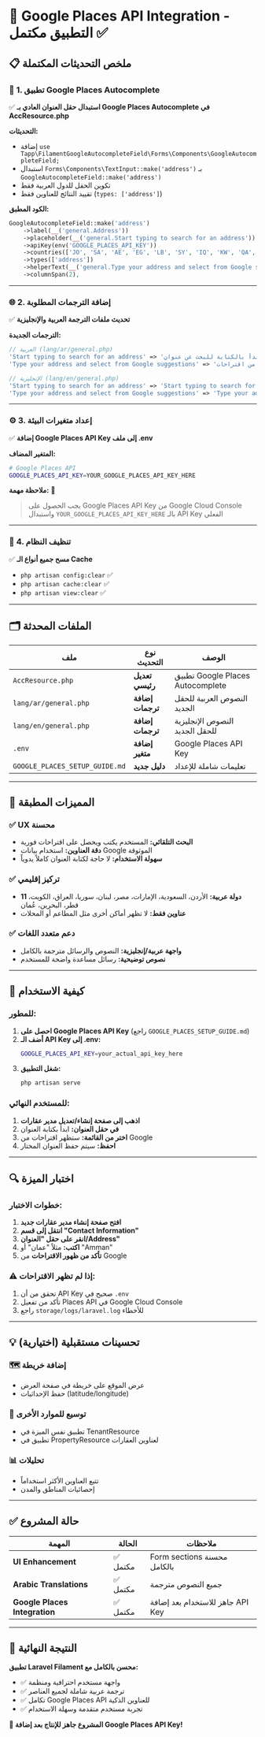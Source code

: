 # 🎉 **Google Places API Integration - التطبيق مكتمل ✅**

## 📋 **ملخص التحديثات المكتملة**

### 🚀 **1. تطبيق Google Places Autocomplete**
✅ **استبدال حقل العنوان العادي بـ Google Places Autocomplete في AccResource.php**

**التحديثات:**
- إضافة `use Tapp\FilamentGoogleAutocompleteField\Forms\Components\GoogleAutocompleteField;`
- استبدال `Forms\Components\TextInput::make('address')` بـ `GoogleAutocompleteField::make('address')`
- تكوين الحقل للدول العربية فقط
- تقييد النتائج للعناوين فقط (`types: ['address']`)

**الكود المطبق:**
```php
GoogleAutocompleteField::make('address')
    ->label(__('general.Address'))
    ->placeholder(__('general.Start typing to search for an address'))
    ->apiKey(env('GOOGLE_PLACES_API_KEY'))
    ->countries(['JO', 'SA', 'AE', 'EG', 'LB', 'SY', 'IQ', 'KW', 'QA', 'BH', 'OM'])
    ->types(['address'])
    ->helperText(__('general.Type your address and select from Google suggestions'))
    ->columnSpan(2),
```

---

### 🌐 **2. إضافة الترجمات المطلوبة**

✅ **تحديث ملفات الترجمة العربية والإنجليزية**

**الترجمات الجديدة:**
```php
// العربية (lang/ar/general.php)
'Start typing to search for an address' => 'ابدأ بالكتابة للبحث عن عنوان',
'Type your address and select from Google suggestions' => 'اكتب عنوانك واختر من اقتراحات Google',

// الإنجليزية (lang/en/general.php) 
'Start typing to search for an address' => 'Start typing to search for an address',
'Type your address and select from Google suggestions' => 'Type your address and select from Google suggestions',
```

---

### ⚙️ **3. إعداد متغيرات البيئة**

✅ **إضافة Google Places API Key إلى ملف .env**

**المتغير المضاف:**
```bash
# Google Places API
GOOGLE_PLACES_API_KEY=YOUR_GOOGLE_PLACES_API_KEY_HERE
```

**ملاحظة مهمة:** 🚨
> يجب الحصول على Google Places API Key من Google Cloud Console واستبدال `YOUR_GOOGLE_PLACES_API_KEY_HERE` بالـ API Key الفعلي

---

### 🧹 **4. تنظيف النظام**

✅ **مسح جميع أنواع الـ Cache**
- `php artisan config:clear` ✅
- `php artisan cache:clear` ✅ 
- `php artisan view:clear` ✅

---

## 🗂️ **الملفات المحدثة**

| ملف | نوع التحديث | الوصف |
|-----|-------------|--------|
| `AccResource.php` | **تعديل رئيسي** | تطبيق Google Places Autocomplete |
| `lang/ar/general.php` | **إضافة ترجمات** | النصوص العربية للحقل الجديد |
| `lang/en/general.php` | **إضافة ترجمات** | النصوص الإنجليزية للحقل الجديد |
| `.env` | **إضافة متغير** | Google Places API Key |
| `GOOGLE_PLACES_SETUP_GUIDE.md` | **دليل جديد** | تعليمات شاملة للإعداد |

---

## 🎯 **المميزات المطبقة**

### ✅ **UX محسنة**
- **البحث التلقائي:** المستخدم يكتب ويحصل على اقتراحات فورية
- **دقة العناوين:** استخدام بيانات Google الموثوقة
- **سهولة الاستخدام:** لا حاجة لكتابة العنوان كاملاً يدوياً

### ✅ **تركيز إقليمي**
- **11 دولة عربية:** الأردن، السعودية، الإمارات، مصر، لبنان، سوريا، العراق، الكويت، قطر، البحرين، عُمان
- **عناوين فقط:** لا تظهر أماكن أخرى مثل المطاعم أو المحلات

### ✅ **دعم متعدد اللغات**
- **واجهة عربية/إنجليزية:** النصوص والرسائل مترجمة بالكامل
- **نصوص توضيحية:** رسائل مساعدة واضحة للمستخدم

---

## 🚀 **كيفية الاستخدام**

### للمطور:
1. **احصل على Google Places API Key** (راجع `GOOGLE_PLACES_SETUP_GUIDE.md`)
2. **أضف الـ API Key إلى .env:**
   ```bash
   GOOGLE_PLACES_API_KEY=your_actual_api_key_here
   ```
3. **شغل التطبيق:**
   ```bash
   php artisan serve
   ```

### للمستخدم النهائي:
1. **اذهب إلى صفحة إنشاء/تعديل مدير عقارات**
2. **في حقل العنوان:** ابدأ بكتابة العنوان
3. **اختر من القائمة:** ستظهر اقتراحات من Google
4. **احفظ:** سيتم حفظ العنوان المختار

---

## 🔍 **اختبار الميزة**

### خطوات الاختبار:
1. **افتح صفحة إنشاء مدير عقارات جديد**
2. **انتقل إلى قسم "Contact Information"**
3. **انقر على حقل "العنوان/Address"**
4. **اكتب:** مثلاً "عمان" أو "Amman"
5. **تأكد من ظهور الاقتراحات** من Google

### ⚠️ **إذا لم تظهر الاقتراحات:**
1. تحقق من أن API Key صحيح في `.env`
2. تأكد من تفعيل Places API في Google Cloud Console
3. راجع `storage/logs/laravel.log` للأخطاء

---

## 💡 **تحسينات مستقبلية (اختيارية)**

### 🗺️ **إضافة خريطة**
- عرض الموقع على خريطة في صفحة العرض
- حفظ الإحداثيات (latitude/longitude)

### 🏢 **توسيع للموارد الأخرى**
- تطبيق نفس الميزة في TenantResource
- تطبيق في PropertyResource لعناوين العقارات

### 📊 **تحليلات**
- تتبع العناوين الأكثر استخداماً
- إحصائيات المناطق والمدن

---

## ✅ **حالة المشروع**

| المهمة | الحالة | ملاحظات |
|---------|---------|---------|
| **UI Enhancement** | ✅ مكتمل | Form sections محسنة بالكامل |
| **Arabic Translations** | ✅ مكتمل | جميع النصوص مترجمة |
| **Google Places Integration** | ✅ مكتمل | جاهز للاستخدام بعد إضافة API Key |

---

## 🎉 **النتيجة النهائية**

**تطبيق Laravel Filament محسن بالكامل مع:**
- ✅ واجهة مستخدم احترافية ومنظمة
- ✅ ترجمة عربية شاملة لجميع العناصر
- ✅ تكامل Google Places API للعناوين الذكية
- ✅ تجربة مستخدم متقدمة وسهلة الاستخدام

**🚀 المشروع جاهز للإنتاج بعد إضافة Google Places API Key!**
